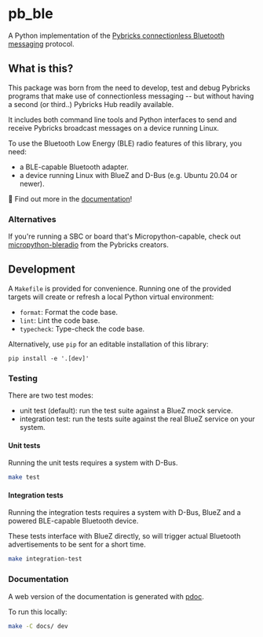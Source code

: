 # pb_ble

A Python implementation of the [Pybricks connectionless Bluetooth messaging](https://github.com/pybricks/technical-info/blob/master/pybricks-ble-broadcast-observe.md) protocol.

## What is this?

This package was born from the need to develop, test and debug Pybricks programs that make use of connectionless messaging -- but without having a second (or third..) Pybricks Hub readily available.

It includes both command line tools and Python interfaces to send and receive Pybricks broadcast messages on a device running Linux.

To use the Bluetooth Low Energy (BLE) radio features of this library, you need:

- a BLE-capable Bluetooth adapter.
- a device running Linux with BlueZ and D-Bus (e.g. Ubuntu 20.04 or newer).

📝 Find out more in the [documentation](https://portfolio.leonhardt.co.nz/pybricks-ble)!

### Alternatives

If you're running a SBC or board that's Micropython-capable, check out [micropython-bleradio](https://github.com/pybricks/micropython-bleradio) from the Pybricks creators.

## Development

A `Makefile` is provided for convenience. Running one of the provided targets will create or refresh a local Python virtual environment:

* `format`: Format the code base.
* `lint`: Lint the code base.
* `typecheck`: Type-check the code base.

Alternatively, use `pip` for an editable installation of this library:

```
pip install -e '.[dev]'
```

### Testing

There are two test modes:

* unit test (default): run the test suite against a BlueZ mock service.
* integration test: run the tests suite against the real BlueZ service on your system.

#### Unit tests

Running the unit tests requires a system with D-Bus.

```sh
make test
```

#### Integration tests

Running the integration tests requires a system with D-Bus, BlueZ and a powered BLE-capable Bluetooth device.

These tests interface with BlueZ directly, so will trigger actual Bluetooth advertisements to be sent for a short time.

```sh
make integration-test
```

### Documentation

A web version of the documentation is generated with [pdoc](https://pdoc.dev/).

To run this locally:

```sh
make -C docs/ dev
```